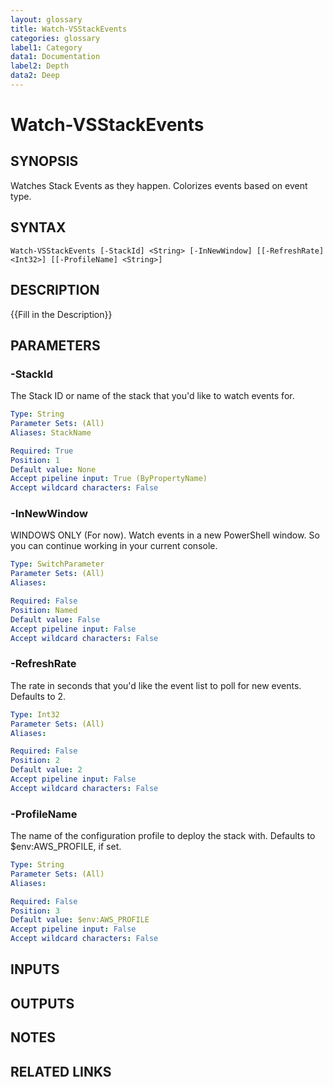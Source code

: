 ```yaml
---
layout: glossary
title: Watch-VSStackEvents
categories: glossary
label1: Category
data1: Documentation
label2: Depth
data2: Deep
---
```


# Watch-VSStackEvents

## SYNOPSIS
Watches Stack Events as they happen.
Colorizes events based on event type.

## SYNTAX

```
Watch-VSStackEvents [-StackId] <String> [-InNewWindow] [[-RefreshRate] <Int32>] [[-ProfileName] <String>]
```

## DESCRIPTION
{{Fill in the Description}}

## PARAMETERS

### -StackId
The Stack ID or name of the stack that you'd like to watch events for.

```yaml
Type: String
Parameter Sets: (All)
Aliases: StackName

Required: True
Position: 1
Default value: None
Accept pipeline input: True (ByPropertyName)
Accept wildcard characters: False
```

### -InNewWindow
WINDOWS ONLY (For now).
Watch events in a new PowerShell window.
So you can continue working in your current console.

```yaml
Type: SwitchParameter
Parameter Sets: (All)
Aliases: 

Required: False
Position: Named
Default value: False
Accept pipeline input: False
Accept wildcard characters: False
```

### -RefreshRate
The rate in seconds that you'd like the event list to poll for new events.
Defaults to 2.

```yaml
Type: Int32
Parameter Sets: (All)
Aliases: 

Required: False
Position: 2
Default value: 2
Accept pipeline input: False
Accept wildcard characters: False
```

### -ProfileName
The name of the configuration profile to deploy the stack with.
Defaults to $env:AWS_PROFILE, if set.

```yaml
Type: String
Parameter Sets: (All)
Aliases: 

Required: False
Position: 3
Default value: $env:AWS_PROFILE
Accept pipeline input: False
Accept wildcard characters: False
```

## INPUTS

## OUTPUTS

## NOTES

## RELATED LINKS

